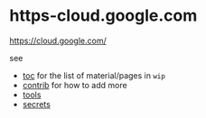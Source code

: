 # https-cloud.google.com
https://cloud.google.com/

see
- [toc](toc.md) for the list of material/pages in `wip`
- [contrib](contributing.md) for how to add more 
- [tools](tools.sh)
- [secrets](secrets/readme.md)